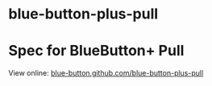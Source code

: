 blue-button-plus-pull
=====================

# Spec for BlueButton+ Pull

View online: [blue-button.github.com/blue-button-plus-pull](http://blue-button.github.com/blue-button-plus-pull)

